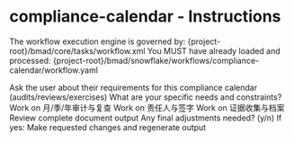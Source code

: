 # compliance-calendar - Instructions

<critical>The workflow execution engine is governed by: {project-root}/bmad/core/tasks/workflow.xml</critical>
<critical>You MUST have already loaded and processed: {project-root}/bmad/snowflake/workflows/compliance-calendar/workflow.yaml</critical>

<workflow>

<step n="1" goal="Understand Requirements">
<action>Ask the user about their requirements for this compliance calendar (audits/reviews/exercises)</action>
<ask>What are your specific needs and constraints?</ask>
</step>

<step n="2" goal="月/季/年审计与复查">
<action>Work on 月/季/年审计与复查</action>
<template-output section="cadence"/>
</step>

<step n="3" goal="责任人与签字">
<action>Work on 责任人与签字</action>
<template-output section="owners"/>
</step>

<step n="4" goal="证据收集与档案">
<action>Work on 证据收集与档案</action>
<template-output section="evidence"/>
</step>

<step n="5" goal="Review and Finalize">
<action>Review complete document output</action>
<ask>Any final adjustments needed? (y/n)</ask>
<check>If yes:</check>
  <action>Make requested changes and regenerate output</action>
</step>

</workflow>
